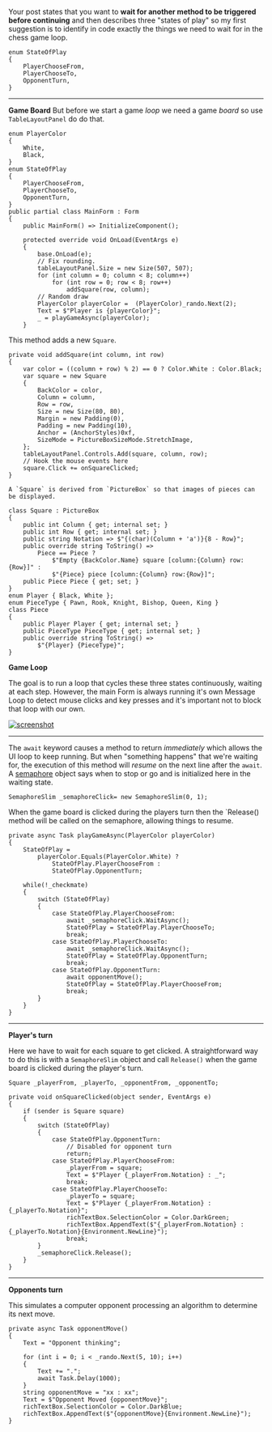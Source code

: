 Your post states that you want to **wait for another method to be triggered before continuing** and then describes three "states of play" so my first suggestion is to identify in code exactly the things we need to wait for in the chess game loop.

    enum StateOfPlay
    {
        PlayerChooseFrom,
        PlayerChooseTo,
        OpponentTurn,
    }

***
**Game Board**
But before we start a game _loop_ we need a game _board_ so use `TableLayoutPanel` do do that.

    enum PlayerColor
    {
        White,
        Black,
    }
    enum StateOfPlay
    {
        PlayerChooseFrom,
        PlayerChooseTo,
        OpponentTurn,
    }
    public partial class MainForm : Form
    {
        public MainForm() => InitializeComponent();

        protected override void OnLoad(EventArgs e)
        {
            base.OnLoad(e);
            // Fix rounding.
            tableLayoutPanel.Size = new Size(507, 507);
            for (int column = 0; column < 8; column++)
                for (int row = 0; row < 8; row++)
                    addSquare(row, column);
            // Random draw
            PlayerColor playerColor =  (PlayerColor)_rando.Next(2);
            Text = $"Player is {playerColor}";
            _ = playGameAsync(playerColor);
        }
    
This method adds a new `Square`.

    private void addSquare(int column, int row)
    {
        var color = ((column + row) % 2) == 0 ? Color.White : Color.Black;
        var square = new Square
        {
            BackColor = color,
            Column = column,
            Row = row,
            Size = new Size(80, 80),
            Margin = new Padding(0),
            Padding = new Padding(10),
            Anchor = (AnchorStyles)0xf,
            SizeMode = PictureBoxSizeMode.StretchImage,
        };
        tableLayoutPanel.Controls.Add(square, column, row);
        // Hook the mouse events here
        square.Click += onSquareClicked;
    }

    A `Square` is derived from `PictureBox` so that images of pieces can be displayed.

    class Square : PictureBox 
    {
        public int Column { get; internal set; }
        public int Row { get; internal set; }
        public string Notation => $"{(char)(Column + 'a')}{8 - Row}";
        public override string ToString() =>
            Piece == Piece ?
                $"Empty {BackColor.Name} square [column:{Column} row:{Row}]" :
                $"{Piece} piece [column:{Column} row:{Row}]";
        public Piece Piece { get; set; }
    }
    enum Player { Black, White };
    enum PieceType { Pawn, Rook, Knight, Bishop, Queen, King }
    class Piece
    {
        public Player Player { get; internal set; }
        public PieceType PieceType { get; internal set; }
        public override string ToString() =>
            $"{Player} {PieceType}";
    }


**Game Loop**

The goal is to run a loop that cycles these three states continuously, waiting at each step. However, the main Form is always running it's own Message Loop to detect mouse clicks and key presses and it's important not to block that loop with our own.

[![screenshot][1]][1] 

***
The `await` keyword causes a method to return _immediately_ which allows the UI loop to keep running. But when "something happens" that we're waiting for, the execution of this method will _resume_ on the next line after the `await`. A [semaphore](https://learn.microsoft.com/en-us/dotnet/api/system.threading.semaphoreslim) object says when to stop or go and is initialized here in the waiting state.

    SemaphoreSlim _semaphoreClick= new SemaphoreSlim(0, 1); 

When the game board is clicked during the players turn then the `Release() method will be called on the semaphore, allowing things to resume.

    private async Task playGameAsync(PlayerColor playerColor)
    {
        StateOfPlay = 
            playerColor.Equals(PlayerColor.White) ?
                StateOfPlay.PlayerChooseFrom :
                StateOfPlay.OpponentTurn;

        while(!_checkmate)
        {
            switch (StateOfPlay)
            {
                case StateOfPlay.PlayerChooseFrom:
                    await _semaphoreClick.WaitAsync();
                    StateOfPlay = StateOfPlay.PlayerChooseTo;
                    break;
                case StateOfPlay.PlayerChooseTo:
                    await _semaphoreClick.WaitAsync();
                    StateOfPlay = StateOfPlay.OpponentTurn;
                    break;
                case StateOfPlay.OpponentTurn:
                    await opponentMove();
                    StateOfPlay = StateOfPlay.PlayerChooseFrom;
                    break;
            }
        }
    }

***
**Player's turn**

Here we have to wait for each square to get clicked. A straightforward way to do this is with a `SemaphoreSlim` object and call `Release()` when the game board is clicked during the player's turn.

    Square _playerFrom, _playerTo, _opponentFrom, _opponentTo;

    private void onSquareClicked(object sender, EventArgs e)
    {
        if (sender is Square square)
        {
            switch (StateOfPlay)
            {
                case StateOfPlay.OpponentTurn:
                    // Disabled for opponent turn
                    return;
                case StateOfPlay.PlayerChooseFrom:
                    _playerFrom = square;
                    Text = $"Player {_playerFrom.Notation} : _";
                    break;
                case StateOfPlay.PlayerChooseTo:
                    _playerTo = square;
                    Text = $"Player {_playerFrom.Notation} : {_playerTo.Notation}";
                    richTextBox.SelectionColor = Color.DarkGreen;
                    richTextBox.AppendText($"{_playerFrom.Notation} : {_playerTo.Notation}{Environment.NewLine}");
                    break;
            }
            _semaphoreClick.Release();
        }
    }

***
**Opponents turn**

This simulates a computer opponent processing an algorithm to determine its next move.

    private async Task opponentMove()
    {
        Text = "Opponent thinking";
            
        for (int i = 0; i < _rando.Next(5, 10); i++)
        {
            Text += ".";
            await Task.Delay(1000);
        }
        string opponentMove = "xx : xx";
        Text = $"Opponent Moved {opponentMove}";
        richTextBox.SelectionColor = Color.DarkBlue;
        richTextBox.AppendText($"{opponentMove}{Environment.NewLine}");
    }

  [1]: https://i.stack.imgur.com/nt8nn.png